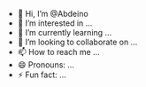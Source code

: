 - 👋 Hi, I’m @Abdeino
- 👀 I’m interested in ...
- 🌱 I’m currently learning ...
- 💞️ I’m looking to collaborate on ...
- 📫 How to reach me ...
- 😄 Pronouns: ...
- ⚡ Fun fact: ...

<!---
Abdeino/Abdeino is a ✨ special ✨ repository because its `README.md` (this file) appears on your GitHub profile.
You can click the Preview link to take a look at your changes.
--->
